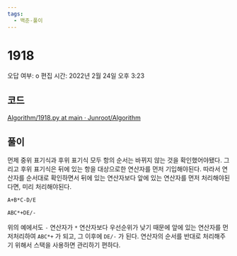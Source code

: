 ```yaml
---
tags:
  - 백준-풀이
---
```

# 1918

오답 여부: o
편집 시간: 2022년 2월 24일 오후 3:23

## 코드

[Algorithm/1918.py at main · Junroot/Algorithm](https://github.com/Junroot/Algorithm/blob/main/backjoon/1918.py)

## 풀이

먼제 중위 표기식과 후위 표기식 모두 항의 순서는 바뀌지 않는 것을 확인했어야됐다. 그리고 후위 표기식은 뒤에 있는 항을 대상으로한 연산자를 먼저 기입해야된다. 따라서 연산자를 순서대로 확인하면서 뒤에 있는 연산자보다 앞에 있는 연산자를 먼저 처리해야된다면, 미리 처리해야된다.

```bash
A+B*C-D/E

ABC*+DE/-
```

위의 예에서도 `-` 연산자가 `*` 연산자보다 우선순위가 낮기 때문에 앞에 있는 연산자를 먼저처리하여 `ABC*+` 가 되고, 그 이후에 `DE/-` 가 된다. 연산자의 순서를 반대로 처리해주기 위해서 스택을 사용하면 관리하기 편하다.